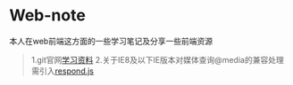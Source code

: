 # Web-note
本人在web前端这方面的一些学习笔记及分享一些前端资源
> 1.git官网[学习资料](https://git-scm.com/book/zh/v2)
> 2.关于IE8及以下IE版本对媒体查询@media的兼容处理需引入[respond.js]()
